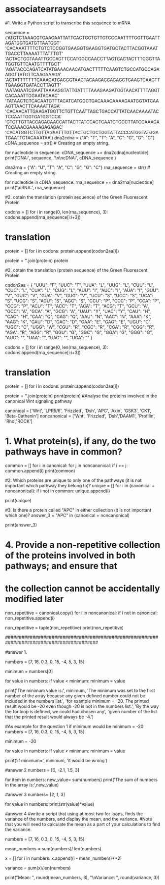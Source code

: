 # associatearraysandsets

#1. Write a Python script to transcribe this sequence to mRNA

sequence = ('ATGTCTAAAGGTGAAGAATTATTCACTGGTGTTGTCCCAATTTTGGTTGAATTAGATGGTGATGTTAATGGT'
            'CACAAATTTTCTGTCTCCGGTGAAGGTGAAGGTGATGCTACTTACGGTAAATTGACCTTAAAATTTATTTGT'
            'ACTACTGGTAAATTGCCAGTTCCATGGCCAACCTTAGTCACTACTTTCGGTTATGGTGTTCAATGTTTTGCT'
'AGATACCCAGATCATATGAAACAACATGACTTTTTCAAGTCTGCCATGCCAGAAGGTTATGTTCAAGAAAGA'
'ACTATTTTTTTCAAAGATGACGGTAACTACAAGACCAGAGCTGAAGTCAAGTTTGAAGGTGATACCTTAGTT'
'AATAGAATCGAATTAAAAGGTATTGATTTTAAAGAAGATGGTAACATTTTAGGTCACAAATTGGAATACAAC'
'TATAACTCTCACAATGTTTACATCATGGCTGACAAACAAAAGAATGGTATCAAAGTTAACTTCAAAATTAGA'
'CACAACATTGAAGATGGTTCTGTTCAATTAGCTGACCATTATCAACAAAATACTCCAATTGGTGATGGTCCA'
'GTCTTGTTACCAGACAACCATTACTTATCCACTCAATCTGCCTTATCCAAAGATCCAAACGAAAAGAGAGAC'
'CACATGGTCTTGTTAGAATTTGTTACTGCTGCTGGTATTACCCATGGTATGGATGAATTGTACAAATAA')
dna2cdna = {"A": "T", "T": "A", "C": "G", "G": "C"}
cDNA_sequence = str() # Creating an empty string.

for nucleotide in sequence:
    cDNA_sequence += dna2cdna[nucleotide]
print('DNA:', sequence, '\n\ncDNA:', cDNA_sequence )

dna2rna = {"A": "U", "T": "A", "C": "G", "G": "C"}
rna_sequence = str() # Creating an empty string.

for nucleotide in cDNA_sequence:
    rna_sequence += dna2rna[nucleotide]
print('\nRNA:', rna_sequence)

#2. obtain the translation (protein sequence) of the Green Fluorescent Protein 

codons = []
for i in range(0, len(rna_sequence), 3):
    codons.append(rna_sequence[i:i+3])

# translation
protein = []
for i in codons:
    protein.append(codon2aa[i])

protein = ''.join(protein)
protein


#2. obtain the translation (protein sequence) of the Green Fluorescent Protein 

codon2aa = {
"UUU": "F", "UUC": "F", "UUA": "L", "UUG": "L", "CUU": "L",
"CUC": "L", "CUA": "L", "CUG": "L", "AUU": "I", "AUC": "I",
"AUA": "I", "GUU": "V", "GUC": "V", "GUA": "V", "GUG": "V",
"UCU": "S", "UCC": "S", "UCA": "S", "UCG": "S", "AGU": "S",
"AGC": "S", "CCU": "P", "CCC": "P", "CCA": "P", "CCG": "P",
"ACU": "T", "ACC": "T", "ACA": "T", "ACG": "T", "GCU": "A",
"GCC": "A", "GCA": "A", "GCG": "A", "UAU": "Y", "UAC": "Y",
"CAU": "H", "CAC": "H", "CAA": "Q", "CAG": "Q", "AAU": "N",
"AAC": "N", "AAA": "K", "AAG": "K", "GAU": "D", "GAC": "D",
"GAA": "E", "GAG": "E", "UGU": "C", "UGC": "C", "UGG": "W",
"CGU": "R", "CGC": "R", "CGA": "R", "CGG": "R", "AGA": "R",
"AGG": "R", "GGU": "G", "GGC": "G", "GGA": "G", "GGG": "G",
"AUG": "<Met>", "UAA": "<STOP>", "UAG": "<STOP>", "UGA": "<STOP>"
}

codons = []
for i in range(0, len(rna_sequence), 3):
    codons.append(rna_sequence[i:i+3])

# translation
protein = []
for i in codons:
    protein.append(codon2aa[i])

protein = ''.join(protein)
print(protein)
#Analyse the proteins involved in the canonical Wnt signaling pathway

canonical = ['Wnt', 'LPR5/6', 'Frizzled', 'Dsh', 'APC', 'Axin', 'GSK3', 'CK1', 'Beta-Cathenin']
noncanonical = ['Wnt', 'Frizzled', 'Dsh','DAAM1', 'Profilin', 'Rho','ROCK']

# 1. What protein(s), if any, do the two pathways have in common?
common = []
for i in canonical:
    for j in noncanonical:
        if i == j:
            common.append(i)
print(common)

#2. Which proteins are unique to only one of the pathways (it is not important which pathway they belong to)?
unique = []
for i in (canonical + noncanonical):
    if i not in common:
        unique.append(i)
        
print(unique)

#3. Is there a protein called "APC" in either collection (it is not important which one)?
answer_3 = "APC" in (canonical + noncanonical)

print(answer_3)

# 4. Provide a non-repetitive collection of the proteins involved in both pathways; and ensure that 
#    the collection cannot be accidentally modified later

non_repetitive = canonical.copy()
for i in noncanonical:
    if i not in canonical:
        non_repetitive.append(i)
    
non_repetitive = tuple(non_repetitive)
print(non_repetitive)


##########################################################################################

#answer 1.

numbers = [7, 16, 0.3, 0, 15, -4, 5, 3, 15]

minimum = numbers[0]

for value in numbers:
    if value < minimum:
        minimum = value


print('The minimum value is:', minimum, 'The minimum was set to the first number of the array because any given defined number could not be included in the numbers list.',
'for example minimum = -20. The printed result would be -20 even though -20 is not in the numbers list.',
'By the way the for loop is defined, we could had chosen any',
'given number of the list that the printed result would always be -4.')

#As example for the question 1 if minimum would be minimum = -20
numbers = [7, 16, 0.3, 0, 15, -4, 5, 3, 15]

minimum = -20

for value in numbers:
    if value < minimum:
        minimum = value

print('if minimum=', minimum, 'it would be wrong')

#answer 2
numbers = [0, -2.1, 1.5, 3]

for item in numbers:
    new_value= sum(numbers)
print('The sum of numbers in the array is:',new_value)

#answer 3
numbers= [2, 1, 3]

for value in numbers:
    print(str(value)*value)

#answer 4
#write a script that using at most two for loops, finds the variance of the numbers, and display the mean, and the variance.
#Note that you will need to calculate the mean as a part of your calculations to find the variance.

numbers = [7, 16, 0.3, 0, 15, -4, 5, 3, 15]


mean_numbers = sum(numbers)/ len(numbers)

x = []
for i in numbers:
    x.append((i - mean_numbers)**2)

variance = sum(x)/len(numbers)

print("Mean: ", round(mean_numbers, 3), "\nVariance: ", round(variance, 3))


